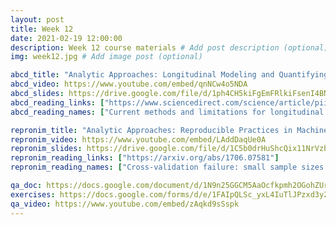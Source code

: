 ```yaml
---
layout: post
title: Week 12
date: 2021-02-19 12:00:00
description: Week 12 course materials # Add post description (optional)
img: week12.jpg # Add image post (optional)

abcd_title: "Analytic Approaches: Longitudinal Modeling and Quantifying Change"
abcd_video: https://www.youtube.com/embed/qnNCw4o5NDA
abcd_slides: https://drive.google.com/file/d/1ph4CH5kiFgEmFRlkiFsenI4BN0HPyBaO/view?usp=sharing
abcd_reading_links: ["https://www.sciencedirect.com/science/article/pii/S1878929317300713", "https://www.sciencedirect.com/science/article/pii/S1878929317300300"]
abcd_reading_names: ["Current methods and limitations for longitudinal fMRI analysis across development", "Longitudinal modeling in developmental neuroimaging research: Common challenges, and solutions from developmental psychology"]

repronim_title: "Analytic Approaches: Reproducible Practices in Machine Learning"
repronim_video: https://www.youtube.com/embed/LAddDaqUe0A
repronim_slides: https://drive.google.com/file/d/1C5b0drHuShcQix11NrVzbu_SGSElry3R/view?usp=sharing
repronim_reading_links: ["https://arxiv.org/abs/1706.07581"]
repronim_reading_names: ["Cross-validation failure: small sample sizes lead to large error bars"]

qa_doc: https://docs.google.com/document/d/1N9n25GGCM5AaOcfkpmh2OGohZUrprIInpCwuKua4QhM/edit?usp=sharing
exercises: https://docs.google.com/forms/d/e/1FAIpQLSc_yxL4IuTlJPzxd3y2hc7bVV-SgPhmFKJP1ZtQoiiS1x2xUQ/viewform?usp=sf_link
qa_video: https://www.youtube.com/embed/zAqkd9sSspk
---
```


